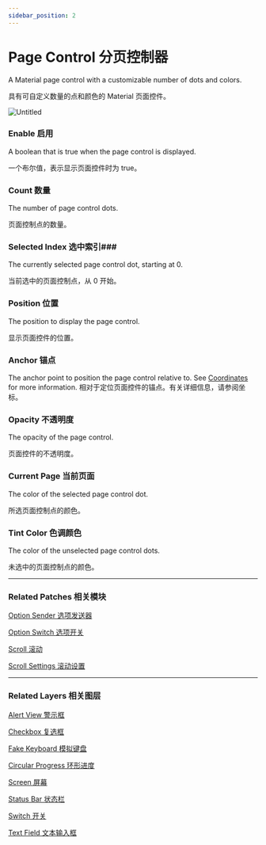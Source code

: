 ```yaml
---
sidebar_position: 2
---
```


# Page Control 分页控制器

A Material page control with a customizable number of dots and colors.

具有可自定义数量的点和颜色的 Material 页面控件。

![Untitled](https://s3.us-west-2.amazonaws.com/secure.notion-static.com/7abd0a7e-fc00-4724-beb9-4515a55094a3/Untitled.png?X-Amz-Algorithm=AWS4-HMAC-SHA256&X-Amz-Content-Sha256=UNSIGNED-PAYLOAD&X-Amz-Credential=AKIAT73L2G45EIPT3X45%2F20220602%2Fus-west-2%2Fs3%2Faws4_request&X-Amz-Date=20220602T190256Z&X-Amz-Expires=86400&X-Amz-Signature=eeda77faf7371c466a06fd0aef852634f3e194142673f01f31f00913195ae85d&X-Amz-SignedHeaders=host&response-content-disposition=filename%20%3D%22Untitled.png%22&x-id=GetObject)

### Enable 启用

A boolean that is true when the page control is displayed.

一个布尔值，表示显示页面控件时为 true。

### Count 数量

The number of page control dots.

页面控制点的数量。

### Selected Index 选中索引### 

The currently selected page control dot, starting at 0.

当前选中的页面控制点，从 0 开始。

### Position 位置

The position to display the page control.

显示页面控件的位置。

### Anchor 锚点

The anchor point to position the page control relative to. See [Coordinates](https://www.notion.so/Coordinates-bd835085db7c48e49e00a66e5e44caf2) for more information. 相对于定位页面控件的锚点。有关详细信息，请参阅坐标。

### Opacity 不透明度

The opacity of the page control.

页面控件的不透明度。

### Current Page 当前页面

The color of the selected page control dot.

所选页面控制点的颜色。

### Tint Color 色调颜色

The color of the unselected page control dots.

未选中的页面控制点的颜色。

------

### Related Patches 相关模块

[Option Sender 选项发送器](https://www.notion.so/Option-Sender-d36296ca4f44472094031e55ef7546ce)

[Option Switch 选项开关](https://www.notion.so/Option-Switch-214202427d7b4db4a407a7c0dae2f209)

[Scroll 滚动](https://www.notion.so/Scroll-2f1508bfbec742279786513c26602209)

[Scroll Settings 滚动设置](https://www.notion.so/Scroll-Settings-f02d6e63775f43b1a74337b9611b029a)

------

### Related Layers 相关图层

[Alert View 警示框](https://www.notion.so/Alert-View-82a7c414b0c04e489c7efe4bea7a239d)

[Checkbox 复选框](https://www.notion.so/Checkbox-3b26d11b40fe4fd6b4331fa09afc1b47)

[Fake Keyboard 模拟键盘](https://www.notion.so/Fake-Keyboard-3feb346590de4ff3822b6079c7dc17b9)

[Circular Progress 环形进度](https://www.notion.so/Circular-Progress-df848ba8986b4983aaa59dbf7c05faae)

[Screen 屏幕](https://www.notion.so/Screen-a0d1e5fd463540a6b93c635a9706cab2)

[Status Bar 状态栏](https://www.notion.so/Status-Bar-c2583cf542a241949665528cff2c5031)

[Switch 开关](https://www.notion.so/Switch-4171567de6384966b26842c68b41155d)

[Text Field 文本输入框](https://www.notion.so/Text-Field-4a2ab8b08c3a49d19b19e4f715dedf41)
